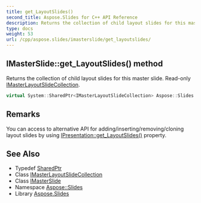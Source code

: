 ```yaml
---
title: get_LayoutSlides()
second_title: Aspose.Slides for C++ API Reference
description: Returns the collection of child layout slides for this master slide. Read-only IMasterLayoutSlideCollection.
type: docs
weight: 53
url: /cpp/aspose.slides/imasterslide/get_layoutslides/
---
```

## IMasterSlide::get_LayoutSlides() method


Returns the collection of child layout slides for this master slide. Read-only [IMasterLayoutSlideCollection](../../imasterlayoutslidecollection/).

```cpp
virtual System::SharedPtr<IMasterLayoutSlideCollection> Aspose::Slides::IMasterSlide::get_LayoutSlides()=0
```

## Remarks


You can access to alternative API for adding/inserting/removing/cloning layout slides by using [IPresentation::get_LayoutSlides()](../../ipresentation/get_layoutslides/) property. 
## See Also

* Typedef [SharedPtr](../../system/sharedptr/)
* Class [IMasterLayoutSlideCollection](../imasterlayoutslidecollection/)
* Class [IMasterSlide](./)
* Namespace [Aspose::Slides](../)
* Library [Aspose.Slides](../../)